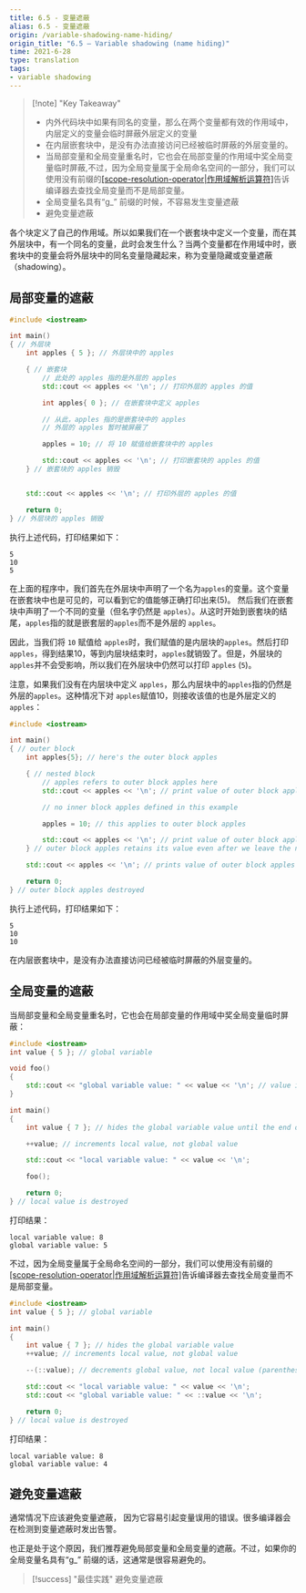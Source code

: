 ```yaml
---
title: 6.5 - 变量遮蔽
alias: 6.5 - 变量遮蔽
origin: /variable-shadowing-name-hiding/
origin_title: "6.5 — Variable shadowing (name hiding)"
time: 2021-6-28
type: translation
tags:
- variable shadowing
---
```


> [!note] "Key Takeaway"
> - 内外代码块中如果有同名的变量，那么在两个变量都有效的作用域中，内层定义的变量会临时屏蔽外层定义的变量
> - 在内层嵌套块中，是没有办法直接访问已经被临时屏蔽的外层变量的。
> - 当局部变量和全局变量重名时，它也会在局部变量的作用域中奖全局变量临时屏蔽,不过，因为全局变量属于全局命名空间的一部分，我们可以使用没有前缀的[[scope-resolution-operator|作用域解析运算符]](`::`)告诉编译器去查找全局变量而不是局部变量。
> - 全局变量名具有“g_” 前缀的时候，不容易发生变量遮蔽
> - 避免变量遮蔽


各个块定义了自己的作用域。所以如果我们在一个嵌套块中定义一个变量，而在其外层块中，有一个同名的变量，此时会发生什么？当两个变量都在作用域中时，嵌套块中的变量会将外层块中的同名变量隐藏起来，称为变量隐藏或变量遮蔽（shadowing）。


## 局部变量的遮蔽

```cpp
#include <iostream>

int main()
{ // 外层块
    int apples { 5 }; // 外层块中的 apples

    { // 嵌套块
        // 此处的 apples 指的是外层的 apples
        std::cout << apples << '\n'; // 打印外层的 apples 的值

        int apples{ 0 }; // 在嵌套块中定义 apples

        // 从此，apples 指的是嵌套块中的 apples
        // 外层的 apples 暂时被屏蔽了

        apples = 10; // 将 10 赋值给嵌套块中的 apples

        std::cout << apples << '\n'; // 打印嵌套块的 apples 的值
    } // 嵌套块的 apples 销毁


    std::cout << apples << '\n'; // 打印外层的 apples 的值

    return 0;
} // 外层块的 apples 销毁
```

执行上述代码，打印结果如下：

```
5
10
5
```

在上面的程序中，我们首先在外层块中声明了一个名为`apples`的变量。这个变量在嵌套块中也是可见的，可以看到它的值能够正确打印出来(5)。 然后我们在嵌套块中声明了一个不同的变量（但名字仍然是 `apples`）。从这时开始到嵌套块的结尾，`apples`指的就是嵌套层的`apples`而不是外层的 `apples`。

因此，当我们将 `10` 赋值给 `apples`时，我们赋值的是内层块的`apples`。然后打印`apples`，得到结果10，等到内层块结束时，`apples`就销毁了。但是，外层块的`apples`并不会受影响，所以我们在外层块中仍然可以打印 `apples` (`5`)。

注意，如果我们没有在内层块中定义 `apples`，那么内层块中的`apples`指的仍然是外层的`apples`。这种情况下对 `apples`赋值10，则接收该值的也是外层定义的`apples`：

```cpp
#include <iostream>

int main()
{ // outer block
    int apples{5}; // here's the outer block apples

    { // nested block
        // apples refers to outer block apples here
        std::cout << apples << '\n'; // print value of outer block apples

        // no inner block apples defined in this example

        apples = 10; // this applies to outer block apples

        std::cout << apples << '\n'; // print value of outer block apples
    } // outer block apples retains its value even after we leave the nested block

    std::cout << apples << '\n'; // prints value of outer block apples

    return 0;
} // outer block apples destroyed
```

执行上述代码，打印结果如下：

```
5
10
10
```

在内层嵌套块中，是没有办法直接访问已经被临时屏蔽的外层变量的。

## 全局变量的遮蔽

当局部变量和全局变量重名时，它也会在局部变量的作用域中奖全局变量临时屏蔽：

```cpp
#include <iostream>
int value { 5 }; // global variable

void foo()
{
    std::cout << "global variable value: " << value << '\n'; // value is not shadowed here, so this refers to the global value
}

int main()
{
    int value { 7 }; // hides the global variable value until the end of this block

    ++value; // increments local value, not global value

    std::cout << "local variable value: " << value << '\n';

    foo();

    return 0;
} // local value is destroyed
```

打印结果：

```
local variable value: 8
global variable value: 5
```

不过，因为全局变量属于全局命名空间的一部分，我们可以使用没有前缀的[[scope-resolution-operator|作用域解析运算符]](`::`)告诉编译器去查找全局变量而不是局部变量。


```cpp
#include <iostream>
int value { 5 }; // global variable

int main()
{
    int value { 7 }; // hides the global variable value
    ++value; // increments local value, not global value

    --(::value); // decrements global value, not local value (parenthesis added for readability)

    std::cout << "local variable value: " << value << '\n';
    std::cout << "global variable value: " << ::value << '\n';

    return 0;
} // local value is destroyed
```

打印结果：

```
local variable value: 8
global variable value: 4
```

## 避免变量遮蔽

通常情况下应该避免变量遮蔽， 因为它容易引起变量误用的错误。很多编译器会在检测到变量遮蔽时发出告警。

也正是处于这个原因，我们推荐避免局部变量和全局变量的遮蔽。不过，如果你的全局变量名具有“g_” 前缀的话，这通常是很容易避免的。

> [!success] "最佳实践"
> 避免变量遮蔽




